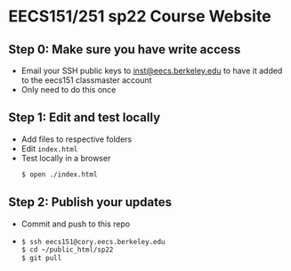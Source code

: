 # EECS151/251 sp22 Course Website

## Step 0: Make sure you have write access

  - Email your SSH public keys to inst@eecs.berkeley.edu to have it added to the eecs151 classmaster account
  - Only need to do this once

## Step 1: Edit and test locally
  - Add files to respective folders
  - Edit `index.html`
  - Test locally in a browser
    ```sh
    $ open ./index.html
    ```
  
## Step 2: Publish your updates
  - Commit and push to this repo
  - 
    ```sh
    $ ssh eecs151@cory.eecs.berkeley.edu
    $ cd ~/public_html/sp22
    $ git pull
    ```